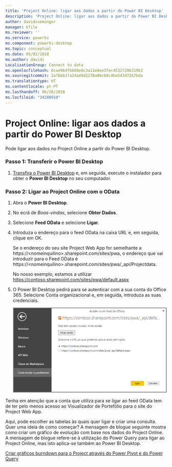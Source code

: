 ```yaml
---
title: 'Project Online: ligar aos dados a partir do Power BI Desktop'
description: 'Project Online: ligar aos dados a partir do Power BI Desktop'
author: davidiseminger
manager: kfile
ms.reviewer: ''
ms.service: powerbi
ms.component: powerbi-desktop
ms.topic: conceptual
ms.date: 05/02/2018
ms.author: davidi
LocalizationGroup: Connect to data
ms.openlocfilehash: 6cae9bdfbb89e8c3a11e8ee3fec45327296319b3
ms.sourcegitcommit: 2a7bbb1fa24a49d2278a90cb0c4be543d7267bda
ms.translationtype: HT
ms.contentlocale: pt-PT
ms.lasthandoff: 06/26/2018
ms.locfileid: "34288918"
---
```

# <a name="project-online-connect-to-data-through-power-bi-desktop"></a>Project Online: ligar aos dados a partir do Power BI Desktop
Pode ligar aos dados no Project Online a partir do Power BI Desktop.

### <a name="step-1-download-power-bi-desktop"></a>Passo 1: Transferir o Power BI Desktop
1. [Transfira o Power BI Desktop](http://go.microsoft.com/fwlink/?LinkID=521662) e, em seguida, execute o instalador para obter o **Power BI Desktop** no seu computador.

### <a name="step-2-connect-to-project-online-with-odata"></a>Passo 2: Ligar ao Project Online com o OData
1. Abra o **Power BI Desktop**.
2. No ecrã de *Boas-vindas*, selecione **Obter Dados**.
3. Selecione **Feed OData** e selecione **Ligar**.
4. Introduza o endereço para o feed OData na caixa URL e, em seguida, clique em OK.
   
   Se o endereço do seu site Project Web App for semelhante a https://\<nomeinquilino\>.sharepoint.com/sites/pwa, o endereço que vai introduzir para o Feed OData é https://\<nomeinquilino\>.sharepoint.com/sites/pwa/\_api/Projectdata.
   
   No nosso exemplo, estamos a utilizar https://contoso.sharepoint.com/sites/pwa/default.aspx
5. O Power BI Desktop pedirá para se autenticar com a sua conta do Office 365. Selecione Conta organizacional e, em seguida, introduza as suas credenciais.
   
   ![](media/desktop-project-online-connect-to-data/image.png)

Tenha em atenção que a conta que utiliza para se ligar ao feed OData tem de ter pelo menos acesso ao Visualizador de Portefólio para o site do Project Web App. 

Aqui, pode escolher as tabelas às quais quer ligar e criar uma consulta.  Quer uma ideia de como começar?  A mensagem de blogue seguinte mostra como criar um gráfico de evolução com base nos dados do Project Online.  A mensagem de blogue refere-se à utilização do Power Query para ligar ao Project Online, mas isto aplica-se também ao Power BI Desktop.

[Criar gráficos burndown para o Project através do Power Pivot e do Power Query](http://blogs.office.com/2014/03/24/creating-burndown-charts-for-project-using-power-pivot-and-power-query/)

